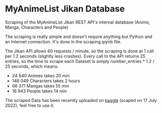 # MyAnimeList Jikan Database

Scraping of the MyAnimeList Jikan REST API's internal database (Anime, Manga, Characters and People)

The scraping is really simple and doesn't require anything but Python and an Internet connection. It's done in the scraping.ipynb file.

The Jikan API allows 60 requests / minute, so the scraping is done at 1 call per 1.2 seconds (slightly less crashes).
Every call to the API returns 25 entries, so the time to scrape each Dataset is simply number_entries * 1.2 / 25 seconds, which means:

- 24 640 Animes takes 20 min
- 146 049 Characters takes 2 hours
- 66 371 Mangas takes 55 min
- 16 943 People takes 14 min

The scraped Data has been recenlty uploaded on [kaggle](https://www.kaggle.com/datasets/andreuvallhernndez/myanimelist-jikan) (scaped on 17 July 2022), feel free to use it.
